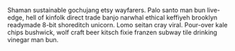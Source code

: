Shaman sustainable gochujang etsy wayfarers. Palo santo man bun live-edge, hell of kinfolk direct trade banjo narwhal ethical keffiyeh brooklyn readymade 8-bit shoreditch unicorn. Lomo seitan cray viral. Pour-over kale chips bushwick, wolf craft beer kitsch fixie franzen subway tile drinking vinegar man bun.